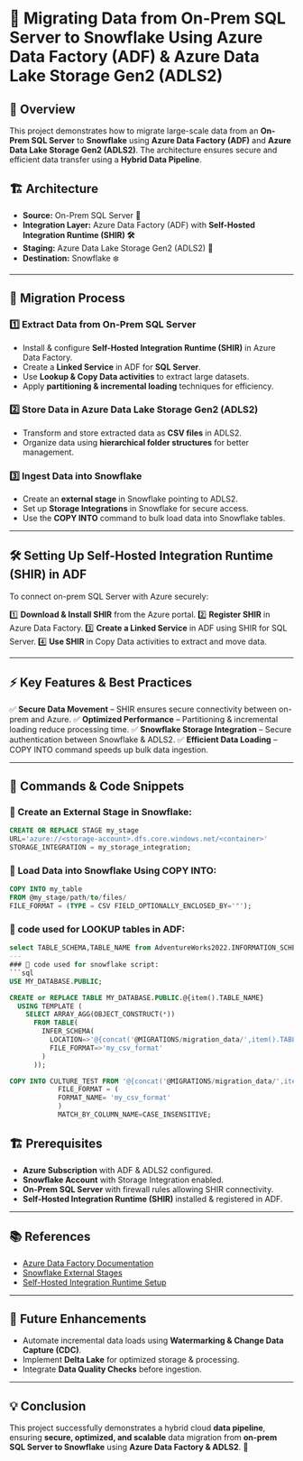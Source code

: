 # 🚀 Migrating Data from On-Prem SQL Server to Snowflake Using Azure Data Factory (ADF) & Azure Data Lake Storage Gen2 (ADLS2)

## 📌 Overview
This project demonstrates how to migrate large-scale data from an **On-Prem SQL Server** to **Snowflake** using **Azure Data Factory (ADF)** and **Azure Data Lake Storage Gen2 (ADLS2)**. The architecture ensures secure and efficient data transfer using a **Hybrid Data Pipeline**.

## 🏗 Architecture

- **Source:** On-Prem SQL Server 🏢
- **Integration Layer:** Azure Data Factory (ADF) with **Self-Hosted Integration Runtime (SHIR) 🛠**
- **Staging:** Azure Data Lake Storage Gen2 (ADLS2) 📂
- **Destination:** Snowflake ❄️

---
## 🔧 Migration Process
### 1️⃣ Extract Data from On-Prem SQL Server
- Install & configure **Self-Hosted Integration Runtime (SHIR)** in Azure Data Factory.
- Create a **Linked Service** in ADF for **SQL Server**.
- Use **Lookup & Copy Data activities** to extract large datasets.
- Apply **partitioning & incremental loading** techniques for efficiency.

### 2️⃣ Store Data in Azure Data Lake Storage Gen2 (ADLS2)
- Transform and store extracted data as **CSV files** in ADLS2.
- Organize data using **hierarchical folder structures** for better management.

### 3️⃣ Ingest Data into Snowflake
- Create an **external stage** in Snowflake pointing to ADLS2.
- Set up **Storage Integrations** in Snowflake for secure access.
- Use the **COPY INTO** command to bulk load data into Snowflake tables.

---
## 🛠 Setting Up Self-Hosted Integration Runtime (SHIR) in ADF
To connect on-prem SQL Server with Azure securely:

1️⃣ **Download & Install SHIR** from the Azure portal.
2️⃣ **Register SHIR** in Azure Data Factory.
3️⃣ **Create a Linked Service** in ADF using SHIR for SQL Server.
4️⃣ **Use SHIR** in Copy Data activities to extract and move data.

---
## ⚡ Key Features & Best Practices
✅ **Secure Data Movement** – SHIR ensures secure connectivity between on-prem and Azure.
✅ **Optimized Performance** – Partitioning & incremental loading reduce processing time.
✅ **Snowflake Storage Integration** – Secure authentication between Snowflake & ADLS2.
✅ **Efficient Data Loading** – COPY INTO command speeds up bulk data ingestion.

---
## 🚀 Commands & Code Snippets
### 🎯 Create an External Stage in Snowflake:
```sql
CREATE OR REPLACE STAGE my_stage
URL='azure://<storage-account>.dfs.core.windows.net/<container>'
STORAGE_INTEGRATION = my_storage_integration;
```
### 🎯 Load Data into Snowflake Using COPY INTO:
```sql
COPY INTO my_table
FROM @my_stage/path/to/files/
FILE_FORMAT = (TYPE = CSV FIELD_OPTIONALLY_ENCLOSED_BY='"');
```
### 🎯 code used for LOOKUP tables in ADF:
```sql
select TABLE_SCHEMA,TABLE_NAME from AdventureWorks2022.INFORMATION_SCHEMA.TABLES where TABLE_TYPE='BASE TABLE';
---
### 🎯 code used for snowflake script:
```sql
USE MY_DATABASE.PUBLIC;

CREATE or REPLACE TABLE MY_DATABASE.PUBLIC.@{item().TABLE_NAME}
  USING TEMPLATE (
    SELECT ARRAY_AGG(OBJECT_CONSTRUCT(*))
      FROM TABLE(
        INFER_SCHEMA(
          LOCATION=>'@{concat('@MIGRATIONS/migration_data/',item().TABLE_SCHEMA,'_',item().TABLE_NAME,'.CSV')}',
          FILE_FORMAT=>'my_csv_format'
        )
      ));

COPY INTO CULTURE_TEST FROM '@{concat('@MIGRATIONS/migration_data/',item().TABLE_SCHEMA,'_',item().TABLE_NAME,'.CSV')}'
            FILE_FORMAT = (
            FORMAT_NAME= 'my_csv_format'
            )
            MATCH_BY_COLUMN_NAME=CASE_INSENSITIVE;
```
## 🏗 Prerequisites
- **Azure Subscription** with ADF & ADLS2 configured.
- **Snowflake Account** with Storage Integration enabled.
- **On-Prem SQL Server** with firewall rules allowing SHIR connectivity.
- **Self-Hosted Integration Runtime (SHIR)** installed & registered in ADF.

---
## 📚 References
- [Azure Data Factory Documentation](https://learn.microsoft.com/en-us/azure/data-factory/)
- [Snowflake External Stages](https://docs.snowflake.com/en/user-guide/data-load-external-tutorial.html)
- [Self-Hosted Integration Runtime Setup](https://learn.microsoft.com/en-us/azure/data-factory/create-self-hosted-integration-runtime)

---
## 🚀 Future Enhancements
- Automate incremental data loads using **Watermarking & Change Data Capture (CDC)**.
- Implement **Delta Lake** for optimized storage & processing.
- Integrate **Data Quality Checks** before ingestion.

---
## 💡 Conclusion
This project successfully demonstrates a hybrid cloud **data pipeline**, ensuring **secure, optimized, and scalable** data migration from **on-prem SQL Server to Snowflake** using **Azure Data Factory & ADLS2**. 🚀

